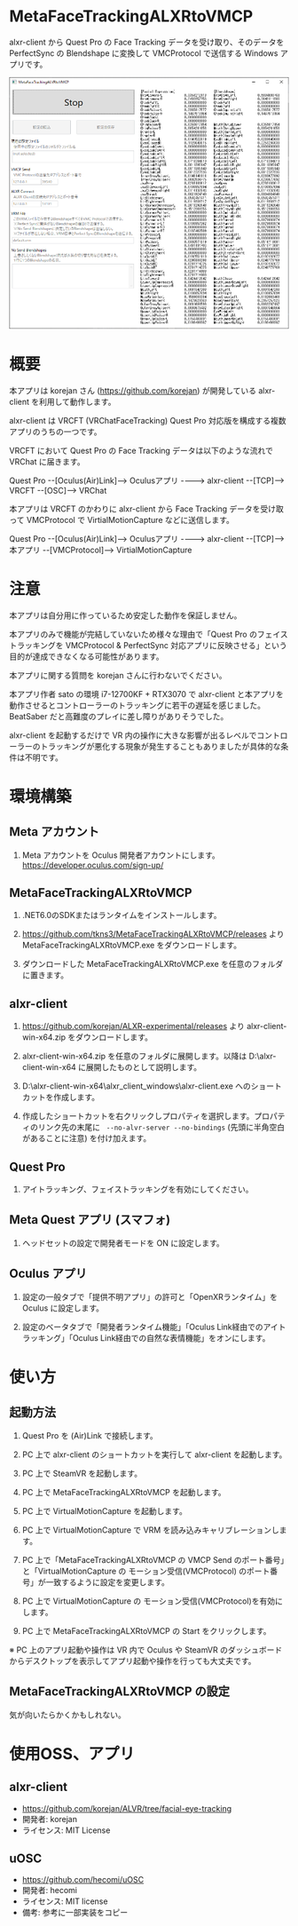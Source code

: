 # MetaFaceTrackingALXRtoVMCP

alxr-client から Quest Pro の Face Tracking データを受け取り、そのデータを PerfectSync の Blendshape に変換して VMCProtocol で送信する Windows アプリです。

<img src="image/window_sample.png" alt="attach:window_sample" title="attach:window_sample">

# 概要

本アプリは korejan さん (https://github.com/korejan) が開発している alxr-client を利用して動作します。

alxr-client は VRCFT (VRChatFaceTracking) Quest Pro 対応版を構成する複数アプリのうちの一つです。

VRCFT において Quest Pro の Face Tracking データは以下のような流れで VRChat に届きます。

Quest Pro --[Oculus(Air)Link]--> Oculusアプリ ----> alxr-client --[TCP]--> VRCFT --[OSC]--> VRChat

本アプリは VRCFT のかわりに alxr-client から Face Tracking データを受け取って VMCProtocol で VirtialMotionCapture などに送信します。

Quest Pro --[Oculus(Air)Link]--> Oculusアプリ ----> alxr-client --[TCP]--> 本アプリ --[VMCProtocol]--> VirtialMotionCapture

# 注意

本アプリは自分用に作っているため安定した動作を保証しません。

本アプリのみで機能が完結していないため様々な理由で「Quest Pro のフェイストラッキングを VMCProtocol & PerfectSync 対応アプリに反映させる」という目的が達成できなくなる可能性があります。

本アプリに関する質問を korejan さんに行わないでください。

本アプリ作者 sato の環境 i7-12700KF + RTX3070 で alxr-client と本アプリを動作させるとコントローラーのトラッキングに若干の遅延を感じました。 BeatSaber だと高難度のプレイに差し障りがありそうでした。

alxr-client を起動するだけで VR 内の操作に大きな影響が出るレベルでコントローラーのトラッキングが悪化する現象が発生することもありましたが具体的な条件は不明です。

# 環境構築

## Meta アカウント

1. Meta アカウントを Oculus 開発者アカウントにします。 https://developer.oculus.com/sign-up/ 

## MetaFaceTrackingALXRtoVMCP

1. .NET6.0のSDKまたはランタイムをインストールします。

2. https://github.com/tkns3/MetaFaceTrackingALXRtoVMCP/releases より MetaFaceTrackingALXRtoVMCP.exe をダウンロードします。

3. ダウンロードした MetaFaceTrackingALXRtoVMCP.exe を任意のフォルダに置きます。

## alxr-client

1. https://github.com/korejan/ALXR-experimental/releases より alxr-client-win-x64.zip をダウンロードします。

2. alxr-client-win-x64.zip を任意のフォルダに展開します。以降は D:\alxr-client-win-x64 に展開したものとして説明します。

3. D:\alxr-client-win-x64\alxr_client_windows\alxr-client.exe へのショートカットを作成します。

4. 作成したショートカットを右クリックしプロパティを選択します。プロパティのリンク先の末尾に ` --no-alvr-server --no-bindings` (先頭に半角空白があることに注意) を付け加えます。

## Quest Pro

1. アイトラッキング、フェイストラッキングを有効にしてください。

## Meta Quest アプリ (スマフォ)

1. ヘッドセットの設定で開発者モードを ON に設定します。

## Oculus アプリ

1. 設定の一般タブで「提供不明アプリ」の許可と「OpenXRランタイム」を Oculus に設定します。

2. 設定のベータタブで「開発者ランタイム機能」「Oculus Link経由でのアイトラッキング」「Oculus Link経由での自然な表情機能」をオンにします。


# 使い方

## 起動方法

1. Quest Pro を (Air)Link で接続します。

2. PC 上で alxr-client のショートカットを実行して alxr-client を起動します。 

3. PC 上で SteamVR を起動します。

4. PC 上で MetaFaceTrackingALXRtoVMCP を起動します。

5. PC 上で VirtualMotionCapture を起動します。

6. PC 上で VirtualMotionCapture で VRM を読み込みキャリブレーションします。

7. PC 上で「MetaFaceTrackingALXRtoVMCP の VMCP Send のポート番号」と「VirtualMotionCapture の モーション受信(VMCProtocol) のポート番号」が一致するように設定を変更します。

8. PC 上で VirtualMotionCapture の モーション受信(VMCProtocol)を有効にします。

9. PC 上で MetaFaceTrackingALXRtoVMCP の Start をクリックします。

※ PC 上のアプリ起動や操作は VR 内で Oculus や SteamVR のダッシュボードからデスクトップを表示してアプリ起動や操作を行っても大丈夫です。

## MetaFaceTrackingALXRtoVMCP の設定

気が向いたらかくかもしれない。

# 使用OSS、アプリ

## alxr-client
- https://github.com/korejan/ALVR/tree/facial-eye-tracking
- 開発者: korejan
- ライセンス: MIT License

## uOSC
- https://github.com/hecomi/uOSC
- 開発者: hecomi
- ライセンス: MIT license
- 備考: 参考に一部実装をコピー

